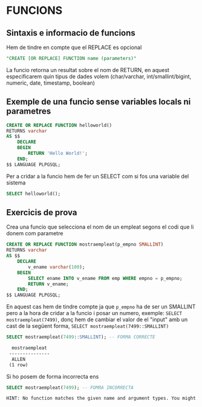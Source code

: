 # FUNCIONS

## Sintaxis e informacio de funcions

Hem de tindre en compte que el REPLACE es opcional  
```sql
"CREATE [OR REPLACE] FUNCTION name (parameters)"
```

La funcio retorna un resultat sobre el nom de RETURN, en aquest especificarem quin tipus de dades volem (char/varchar, int/smallint/bigint, numeric, date, timestamp, boolean)


## Exemple de una funcio sense variables locals ni parametres

```sql
CREATE OR REPLACE FUNCTION helloworld()
RETURNS varchar
AS $$
    DECLARE
    BEGIN
        RETURN 'Hello World!';
    END;
$$ LANGUAGE PLPGSQL;
```
Per a cridar a la funcio hem de fer un SELECT com si fos una variable del sistema
```sql
SELECT helloworld();
```

## Exercicis de prova

Crea una funcio que selecciona el nom de un empleat segons el codi que li donem com parametre

```sql
CREATE OR REPLACE FUNCTION mostraempleat(p_empno SMALLINT)
RETURNS varchar
AS $$
    DECLARE 
        v_ename varchar(100);
    BEGIN
        SELECT ename INTO v_ename FROM emp WHERE empno = p_empno;
        RETURN v_ename;
    END;
$$ LANGUAGE PLPGSQL;
```
En aquest cas hem de tindre compte ja que `p_empno` ha de ser un SMALLINT pero a la hora de cridar a la funcio i posar un numero, exemple: `SELECT mostraempleat(7499)`, donç hem de cambiar el valor de el "input" amb un cast de la següent forma, `SELECT mostraempleat(7499::SMALLINT)`
```sql
SELECT mostraempleat(7499::SMALLINT); -- FORMA CORRECTE
```
```diff
  mostraempleat 
 ---------------
  ALLEN
 (1 row)
```

Si ho posem de forma incorrecta ens 

```sql
SELECT mostraempleat(7499); -- FOMRA INCORRECTA
```
```diff 
HINT: No function matches the given name and argument types. You might need to add explicit type casts.
```
